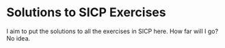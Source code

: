 # Solutions to SICP Exercises

I aim to put the solutions to all the exercises in SICP here. How far will I go? No idea. 

